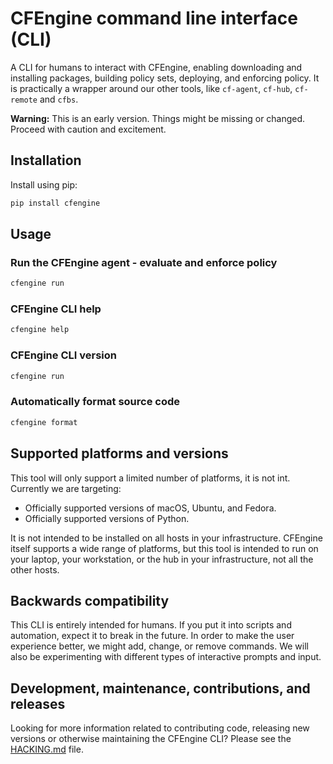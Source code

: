 # CFEngine command line interface (CLI)

A CLI for humans to interact with CFEngine, enabling downloading and installing packages, building policy sets, deploying, and enforcing policy.
It is practically a wrapper around our other tools, like `cf-agent`, `cf-hub`, `cf-remote` and `cfbs`.

**Warning:** This is an early version.
Things might be missing or changed.
Proceed with caution and excitement.

## Installation

Install using pip:

```bash
pip install cfengine
```

## Usage

### Run the CFEngine agent - evaluate and enforce policy

```bash
cfengine run
```

### CFEngine CLI help

```bash
cfengine help
```

### CFEngine CLI version

```bash
cfengine run
```

### Automatically format source code

```bash
cfengine format
```

## Supported platforms and versions

This tool will only support a limited number of platforms, it is not int.
Currently we are targeting:

- Officially supported versions of macOS, Ubuntu, and Fedora.
- Officially supported versions of Python.

It is not intended to be installed on all hosts in your infrastructure.
CFEngine itself supports a wide range of platforms, but this tool is intended to run on your laptop, your workstation, or the hub in your infrastructure, not all the other hosts.

## Backwards compatibility

This CLI is entirely intended for humans.
If you put it into scripts and automation, expect it to break in the future.
In order to make the user experience better, we might add, change, or remove commands.
We will also be experimenting with different types of interactive prompts and input.

## Development, maintenance, contributions, and releases

Looking for more information related to contributing code, releasing new versions or otherwise maintaining the CFEngine CLI?
Please see the [HACKING.md](./HACKING.md) file.
